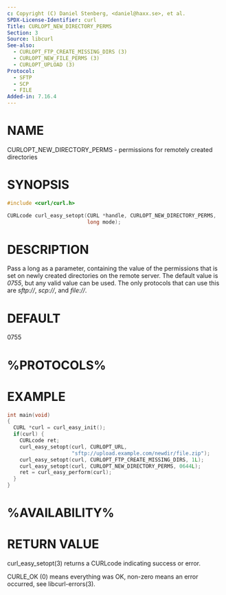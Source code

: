 ```yaml
---
c: Copyright (C) Daniel Stenberg, <daniel@haxx.se>, et al.
SPDX-License-Identifier: curl
Title: CURLOPT_NEW_DIRECTORY_PERMS
Section: 3
Source: libcurl
See-also:
  - CURLOPT_FTP_CREATE_MISSING_DIRS (3)
  - CURLOPT_NEW_FILE_PERMS (3)
  - CURLOPT_UPLOAD (3)
Protocol:
  - SFTP
  - SCP
  - FILE
Added-in: 7.16.4
---
```


# NAME

CURLOPT_NEW_DIRECTORY_PERMS - permissions for remotely created directories

# SYNOPSIS

~~~c
#include <curl/curl.h>

CURLcode curl_easy_setopt(CURL *handle, CURLOPT_NEW_DIRECTORY_PERMS,
                          long mode);
~~~

# DESCRIPTION

Pass a long as a parameter, containing the value of the permissions that is
set on newly created directories on the remote server. The default value is
*0755*, but any valid value can be used. The only protocols that can use
this are *sftp://*, *scp://*, and *file://*.

# DEFAULT

0755

# %PROTOCOLS%

# EXAMPLE

~~~c
int main(void)
{
  CURL *curl = curl_easy_init();
  if(curl) {
    CURLcode ret;
    curl_easy_setopt(curl, CURLOPT_URL,
                     "sftp://upload.example.com/newdir/file.zip");
    curl_easy_setopt(curl, CURLOPT_FTP_CREATE_MISSING_DIRS, 1L);
    curl_easy_setopt(curl, CURLOPT_NEW_DIRECTORY_PERMS, 0644L);
    ret = curl_easy_perform(curl);
  }
}
~~~

# %AVAILABILITY%

# RETURN VALUE

curl_easy_setopt(3) returns a CURLcode indicating success or error.

CURLE_OK (0) means everything was OK, non-zero means an error occurred, see
libcurl-errors(3).
